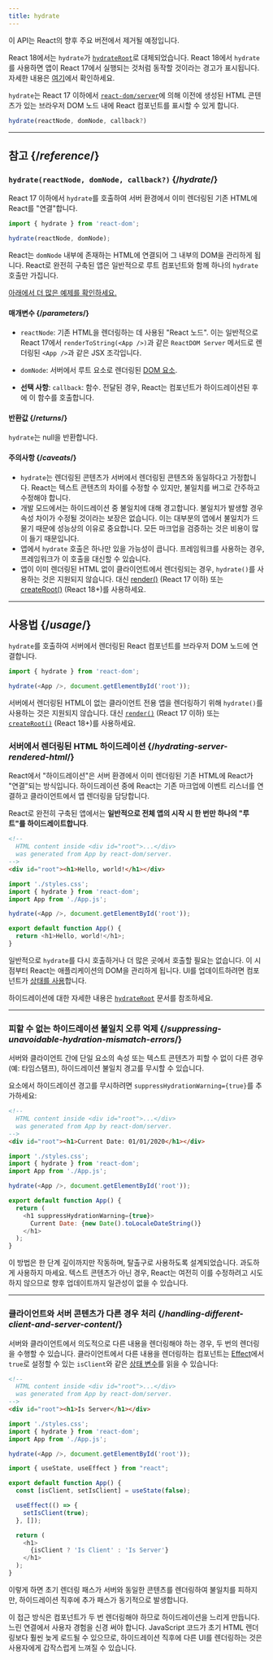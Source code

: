 ```yaml
---
title: hydrate
---
```


<Deprecated>

이 API는 React의 향후 주요 버전에서 제거될 예정입니다.

React 18에서는 `hydrate`가 [`hydrateRoot`](/reference/react-dom/client/hydrateRoot)로 대체되었습니다. React 18에서 `hydrate`를 사용하면 앱이 React 17에서 실행되는 것처럼 동작할 것이라는 경고가 표시됩니다. 자세한 내용은 [여기](/blog/2022/03/08/react-18-upgrade-guide#updates-to-client-rendering-apis)에서 확인하세요.

</Deprecated>

<Intro>

`hydrate`는 React 17 이하에서 [`react-dom/server`](/reference/react-dom/server)에 의해 이전에 생성된 HTML 콘텐츠가 있는 브라우저 DOM 노드 내에 React 컴포넌트를 표시할 수 있게 합니다.

```js
hydrate(reactNode, domNode, callback?)
```

</Intro>

<InlineToc />

---

## 참고 {/*reference*/}

### `hydrate(reactNode, domNode, callback?)` {/*hydrate*/}

React 17 이하에서 `hydrate`를 호출하여 서버 환경에서 이미 렌더링된 기존 HTML에 React를 "연결"합니다.

```js
import { hydrate } from 'react-dom';

hydrate(reactNode, domNode);
```

React는 `domNode` 내부에 존재하는 HTML에 연결되어 그 내부의 DOM을 관리하게 됩니다. React로 완전히 구축된 앱은 일반적으로 루트 컴포넌트와 함께 하나의 `hydrate` 호출만 가집니다.

[아래에서 더 많은 예제를 확인하세요.](#usage)

#### 매개변수 {/*parameters*/}

* `reactNode`: 기존 HTML을 렌더링하는 데 사용된 "React 노드". 이는 일반적으로 React 17에서 `renderToString(<App />)`과 같은 `ReactDOM Server` 메서드로 렌더링된 `<App />`과 같은 JSX 조각입니다.

* `domNode`: 서버에서 루트 요소로 렌더링된 [DOM 요소](https://developer.mozilla.org/en-US/docs/Web/API/Element).

* **선택 사항**: `callback`: 함수. 전달된 경우, React는 컴포넌트가 하이드레이션된 후에 이 함수를 호출합니다.

#### 반환값 {/*returns*/}

`hydrate`는 null을 반환합니다.

#### 주의사항 {/*caveats*/}
* `hydrate`는 렌더링된 콘텐츠가 서버에서 렌더링된 콘텐츠와 동일하다고 가정합니다. React는 텍스트 콘텐츠의 차이를 수정할 수 있지만, 불일치를 버그로 간주하고 수정해야 합니다.
* 개발 모드에서는 하이드레이션 중 불일치에 대해 경고합니다. 불일치가 발생할 경우 속성 차이가 수정될 것이라는 보장은 없습니다. 이는 대부분의 앱에서 불일치가 드물기 때문에 성능상의 이유로 중요합니다. 모든 마크업을 검증하는 것은 비용이 많이 들기 때문입니다.
* 앱에서 `hydrate` 호출은 하나만 있을 가능성이 큽니다. 프레임워크를 사용하는 경우, 프레임워크가 이 호출을 대신할 수 있습니다.
* 앱이 이미 렌더링된 HTML 없이 클라이언트에서 렌더링되는 경우, `hydrate()`를 사용하는 것은 지원되지 않습니다. 대신 [render()](/reference/react-dom/render) (React 17 이하) 또는 [createRoot()](/reference/react-dom/client/createRoot) (React 18+)를 사용하세요.

---

## 사용법 {/*usage*/}

`hydrate`를 호출하여 서버에서 렌더링된 <CodeStep step={1}>React 컴포넌트</CodeStep>를 브라우저 <CodeStep step={2}>DOM 노드</CodeStep>에 연결합니다.

```js [[1, 3, "<App />"], [2, 3, "document.getElementById('root')"]]
import { hydrate } from 'react-dom';

hydrate(<App />, document.getElementById('root'));
```

서버에서 렌더링된 HTML이 없는 클라이언트 전용 앱을 렌더링하기 위해 `hydrate()`를 사용하는 것은 지원되지 않습니다. 대신 [`render()`](/reference/react-dom/render) (React 17 이하) 또는 [`createRoot()`](/reference/react-dom/client/createRoot) (React 18+)를 사용하세요.

### 서버에서 렌더링된 HTML 하이드레이션 {/*hydrating-server-rendered-html*/}

React에서 "하이드레이션"은 서버 환경에서 이미 렌더링된 기존 HTML에 React가 "연결"되는 방식입니다. 하이드레이션 중에 React는 기존 마크업에 이벤트 리스너를 연결하고 클라이언트에서 앱 렌더링을 담당합니다.

React로 완전히 구축된 앱에서는 **일반적으로 전체 앱의 시작 시 한 번만 하나의 "루트"를 하이드레이트합니다**.

<Sandpack>

```html public/index.html
<!--
  HTML content inside <div id="root">...</div>
  was generated from App by react-dom/server.
-->
<div id="root"><h1>Hello, world!</h1></div>
```

```js src/index.js active
import './styles.css';
import { hydrate } from 'react-dom';
import App from './App.js';

hydrate(<App />, document.getElementById('root'));
```

```js src/App.js
export default function App() {
  return <h1>Hello, world!</h1>;
}
```

</Sandpack>

일반적으로 `hydrate`를 다시 호출하거나 더 많은 곳에서 호출할 필요는 없습니다. 이 시점부터 React는 애플리케이션의 DOM을 관리하게 됩니다. UI를 업데이트하려면 컴포넌트가 [상태를 사용](/reference/react/useState)합니다.

하이드레이션에 대한 자세한 내용은 [`hydrateRoot`](/reference/react-dom/client/hydrateRoot) 문서를 참조하세요.

---

### 피할 수 없는 하이드레이션 불일치 오류 억제 {/*suppressing-unavoidable-hydration-mismatch-errors*/}

서버와 클라이언트 간에 단일 요소의 속성 또는 텍스트 콘텐츠가 피할 수 없이 다른 경우(예: 타임스탬프), 하이드레이션 불일치 경고를 무시할 수 있습니다.

요소에서 하이드레이션 경고를 무시하려면 `suppressHydrationWarning={true}`를 추가하세요:

<Sandpack>

```html public/index.html
<!--
  HTML content inside <div id="root">...</div>
  was generated from App by react-dom/server.
-->
<div id="root"><h1>Current Date: 01/01/2020</h1></div>
```

```js src/index.js
import './styles.css';
import { hydrate } from 'react-dom';
import App from './App.js';

hydrate(<App />, document.getElementById('root'));
```

```js src/App.js active
export default function App() {
  return (
    <h1 suppressHydrationWarning={true}>
      Current Date: {new Date().toLocaleDateString()}
    </h1>
  );
}
```

</Sandpack>

이 방법은 한 단계 깊이까지만 작동하며, 탈출구로 사용하도록 설계되었습니다. 과도하게 사용하지 마세요. 텍스트 콘텐츠가 아닌 경우, React는 여전히 이를 수정하려고 시도하지 않으므로 향후 업데이트까지 일관성이 없을 수 있습니다.

---

### 클라이언트와 서버 콘텐츠가 다른 경우 처리 {/*handling-different-client-and-server-content*/}

서버와 클라이언트에서 의도적으로 다른 내용을 렌더링해야 하는 경우, 두 번의 렌더링을 수행할 수 있습니다. 클라이언트에서 다른 내용을 렌더링하는 컴포넌트는 [Effect](/reference/react/useEffect)에서 `true`로 설정할 수 있는 `isClient`와 같은 [상태 변수](/reference/react/useState)를 읽을 수 있습니다:

<Sandpack>

```html public/index.html
<!--
  HTML content inside <div id="root">...</div>
  was generated from App by react-dom/server.
-->
<div id="root"><h1>Is Server</h1></div>
```

```js src/index.js
import './styles.css';
import { hydrate } from 'react-dom';
import App from './App.js';

hydrate(<App />, document.getElementById('root'));
```

```js src/App.js active
import { useState, useEffect } from "react";

export default function App() {
  const [isClient, setIsClient] = useState(false);

  useEffect(() => {
    setIsClient(true);
  }, []);

  return (
    <h1>
      {isClient ? 'Is Client' : 'Is Server'}
    </h1>
  );
}
```

</Sandpack>

이렇게 하면 초기 렌더링 패스가 서버와 동일한 콘텐츠를 렌더링하여 불일치를 피하지만, 하이드레이션 직후에 추가 패스가 동기적으로 발생합니다.

<Pitfall>

이 접근 방식은 컴포넌트가 두 번 렌더링해야 하므로 하이드레이션을 느리게 만듭니다. 느린 연결에서 사용자 경험을 신경 써야 합니다. JavaScript 코드가 초기 HTML 렌더링보다 훨씬 늦게 로드될 수 있으므로, 하이드레이션 직후에 다른 UI를 렌더링하는 것은 사용자에게 갑작스럽게 느껴질 수 있습니다.

</Pitfall>